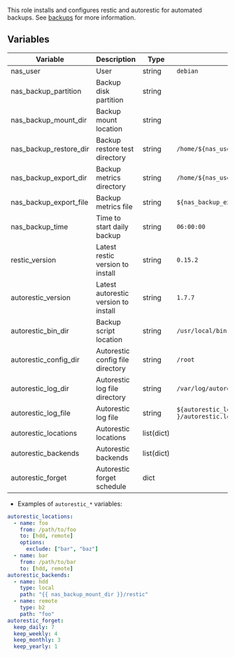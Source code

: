 This role installs and configures restic and autorestic for automated backups.
See [backups](../backups.md) for more information.

## Variables

| Variable | Description | Type | Default |
| -------- | ----------- | ---- | ------- |
| nas_user | User | string | `debian`
| nas_backup_partition | Backup disk partition | string | |
| nas_backup_mount_dir | Backup mount location | string | |
| nas_backup_restore_dir | Backup restore test directory | string | `/home/${nas_user}/restore-test` |
| nas_backup_export_dir | Backup metrics directory | string | `/home/${nas_user}/node_exporter` |
| nas_backup_export_file | Backup metrics file | string | `${nas_backup_export_dir}/restic.prom` |
| nas_backup_time | Time to start daily backup | string | `06:00:00` |
| restic_version | Latest restic version to install | string | `0.15.2` |
| autorestic_version | Latest autorestic version to install | string | `1.7.7` |
| autorestic_bin_dir | Backup script location | string | `/usr/local/bin` |
| autorestic_config_dir | Autorestic config file directory | string | `/root` |
| autorestic_log_dir | Autorestic log file directory | string | `/var/log/autorestic` |
| autorestic_log_file | Autorestic log file | string |`${autorestic_log_dir }/autorestic.log` |
| autorestic_locations | Autorestic locations | list(dict) | |
| autorestic_backends | Autorestic backends | list(dict) | |
| autorestic_forget | Autorestic forget schedule | dict | |

- Examples of `autorestic_*` variables:

```yml
autorestic_locations:
  - name: foo
    from: /path/to/foo
    to: [hdd, remote]
    options:
      exclude: ["bar", "baz"]
  - name: bar
    from: /path/to/bar
    to: [hdd, remote]
autorestic_backends:
  - name: hdd
    type: local
    path: "{{ nas_backup_mount_dir }}/restic"
  - name: remote
    type: b2
    path: "foo"
autorestic_forget:
  keep_daily: 7
  keep_weekly: 4
  keep_monthly: 3
  keep_yearly: 1
```
